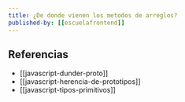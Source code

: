```yaml
---
title: ¿De donde vienen los metodos de arreglos?
published-by: [[escuelafrontend]]
---
```


## Referencias

- [[javascript-dunder-proto]]
- [[javascript-herencia-de-prototipos]]
- [[javascript-tipos-primitivos]]


